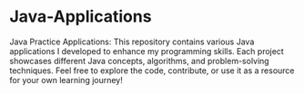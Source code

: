 # Java-Applications
Java Practice Applications: This repository contains various Java applications I developed to enhance my programming skills. Each project showcases different Java concepts, algorithms, and problem-solving techniques. Feel free to explore the code, contribute, or use it as a resource for your own learning journey!
